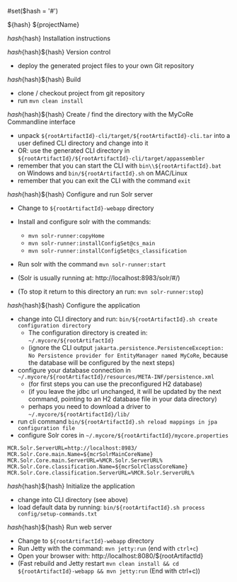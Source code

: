 #set($hash = '#')

${hash} ${projectName}

${hash}${hash} Installation instructions

${hash}${hash}${hash} Version control
* deploy the generated project files to your own Git repository

${hash}${hash}${hash} Build
* clone / checkout project from git repository
* run `mvn clean install`

${hash}${hash}${hash} Create / find  the directory with the MyCoRe Commandline interface
* unpack `${rootArtifactId}-cli/target/${rootArtifactId}-cli.tar` into a user defined CLI directory and change into it
* OR: use the generated CLI directory in `${rootArtifactId}/${rootArtifactId}-cli/target/appassembler`
* remember that you can start the CLI with `bin\\${rootArtifactId}.bat` on Windows and `bin/${rootArtifactId}.sh` on MAC/Linux
* remember that you can exit the CLI with the command `exit`


${hash}${hash}${hash} Configure and run Solr server
* Change to `${rootArtifactId}-webapp` directory
* Install and configure solr with the commands: 
  * `mvn solr-runner:copyHome`
  * `mvn solr-runner:installConfigSet@cs_main`
  * `mvn solr-runner:installConfigSet@cs_classification`

* Run solr with the command `mvn solr-runner:start` 
* (Solr is usually running at: http://localhost:8983/solr/#/)
* (To stop it return to this directory an run: `mvn solr-runner:stop`)

${hash}${hash}${hash} Configure the application
* change into CLI directory and run:
  `bin/${rootArtifactId}.sh create configuration directory`
  * The configuration directory is created in: `~/.mycore/${rootArtifactId}`
  * (ignore the CLI output `jakarta.persistence.PersistenceException: No Persistence provider for EntityManager named MyCoRe`,
     because the database will be configured by the next steps)
* configure your database connection in `~/.mycore/${rootArtifactId}/resources/META-INF/persistence.xml`
  * (for first steps you can use the preconfigured H2 database)
  * (if you leave the jdbc url unchanged, it will be updated by the next command, pointing to an H2 database file in your data directory)
  * perhaps you need to download a driver to `~/.mycore/${rootArtifactId}/lib/`
* run cli command `bin/${rootArtifactId}.sh reload mappings in jpa configuration file`
* configure Solr cores in `~/.mycore/${rootArtifactId}/mycore.properties`

```
MCR.Solr.ServerURL=http://localhost:8983/
MCR.Solr.Core.main.Name=${mcrSolrMainCoreName}
MCR.Solr.Core.main.ServerURL=%MCR.Solr.ServerURL%
MCR.Solr.Core.classification.Name=${mcrSolrClassCoreName}
MCR.Solr.Core.classification.ServerURL=%MCR.Solr.ServerURL%
```

${hash}${hash}${hash} Initialize the application
* change into CLI directory (see above)
* load default data by running: `bin/${rootArtifactId}.sh process config/setup-commands.txt`

${hash}${hash}${hash} Run web server
* Change to `${rootArtifactId}-webapp` directory
* Run Jetty with the command: `mvn jetty:run` (end with `ctrl+c`)
* Open your browser with: http://localhost:8080/${rootArtifactId}
* (Fast rebuild and Jetty restart `mvn clean install && cd ${rootArtifactId}-webapp && mvn jetty:run` (End with ctrl+c))